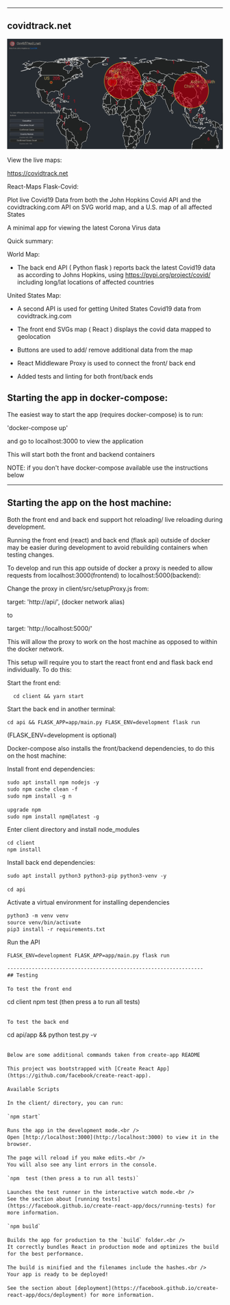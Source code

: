 ---------------------------------------------------
## covidtrack.net
![](covidtrack.net.gif)

View the live maps:

https://covidtrack.net

React-Maps Flask-Covid:

Plot live Covid19 Data from both the John Hopkins Covid API and the covidtracking.com API on SVG world map, and a U.S. map of all affected States

A minimal app for viewing the latest Corona Virus data

Quick summary:

World Map:
- The back end API ( Python flask ) reports back the latest Covid19 data as according to Johns Hopkins, using https://pypi.org/project/covid/ including long/lat locations of affected countries

United States Map:
- A second API is used for getting United States Covid19 data from covidtrack.ing.com

- The front end SVGs map ( React ) displays the covid data mapped to geolocation 
- Buttons are used to add/ remove additional data from the map

- React Middleware Proxy is used to connect the front/ back end

- Added tests and linting for both front/back ends

## Starting the app in docker-compose:

The easiest way to start the app (requires docker-compose) is to run:

'docker-compose up'

and go to localhost:3000 to view the application

This will start both the front and backend containers

NOTE: if you don't have docker-compose available use the instructions below

-----------------------------------------------------

## Starting the app on the host machine:

Both the front end and back end support hot reloading/ live reloading during development.

Running the front end (react) and back end (flask api) outside of docker may be easier during development to avoid rebuilding containers when testing changes.

To develop and run this app outside of docker a proxy is needed to allow requests from localhost:3000(frontend) to localhost:5000(backend):

Change the proxy in client/src/setupProxy.js from:

  target: 'http://api/', (docker network alias)

  to

  target: 'http://localhost:5000/'

This will allow the proxy to work on the host machine as opposed to within the docker network.

This setup will require you to start the react front end and flask back end individually. To do this:

Start the front end:
```
  cd client && yarn start
```

Start the back end in another terminal:
```
cd api && FLASK_APP=app/main.py FLASK_ENV=development flask run
```
(FLASK_ENV=development is optional)


Docker-compose also installs the front/backend dependencies, to do this on the host machine:

Install front end dependencies:
```
sudo apt install npm nodejs -y
sudo npm cache clean -f
sudo npm install -g n

upgrade npm
sudo npm install npm@latest -g
```

Enter client directory and install node_modules
```
cd client
npm install
```

Install back end dependencies:
```
sudo apt install python3 python3-pip python3-venv -y

cd api
```
Activate a virtual environment for installing dependencies
```
python3 -m venv venv
source venv/bin/activate
pip3 install -r requirements.txt
```
Run the API

```
FLASK_ENV=development FLASK_APP=app/main.py flask run
```
```
----------------------------------------------------------------
## Testing

To test the front end
```
cd client
npm  test (then press a to run all tests)
```

To test the back end
```
cd api/app && python test.py -v
```

Below are some additional commands taken from create-app README

This project was bootstrapped with [Create React App](https://github.com/facebook/create-react-app).

Available Scripts

In the client/ directory, you can run:

`npm start`

Runs the app in the development mode.<br />
Open [http://localhost:3000](http://localhost:3000) to view it in the browser.

The page will reload if you make edits.<br />
You will also see any lint errors in the console.

`npm  test (then press a to run all tests)`

Launches the test runner in the interactive watch mode.<br />
See the section about [running tests](https://facebook.github.io/create-react-app/docs/running-tests) for more information.

`npm build`

Builds the app for production to the `build` folder.<br />
It correctly bundles React in production mode and optimizes the build for the best performance.

The build is minified and the filenames include the hashes.<br />
Your app is ready to be deployed!

See the section about [deployment](https://facebook.github.io/create-react-app/docs/deployment) for more information.
